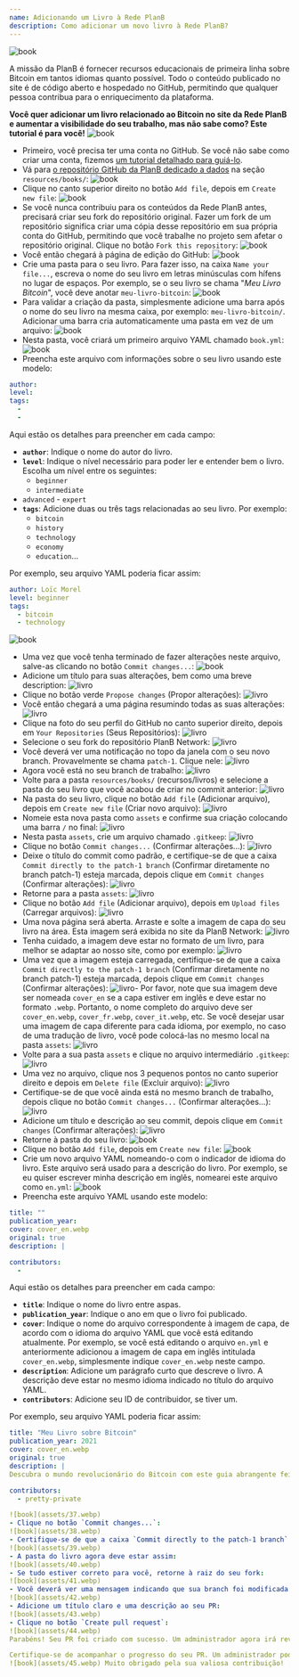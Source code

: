 ```yaml
---
name: Adicionando um Livro à Rede PlanB
description: Como adicionar um novo livro à Rede PlanB?
---
```

![book](assets/cover.webp)

A missão da PlanB é fornecer recursos educacionais de primeira linha sobre Bitcoin em tantos idiomas quanto possível. Todo o conteúdo publicado no site é de código aberto e hospedado no GitHub, permitindo que qualquer pessoa contribua para o enriquecimento da plataforma.

**Você quer adicionar um livro relacionado ao Bitcoin no site da Rede PlanB e aumentar a visibilidade do seu trabalho, mas não sabe como? Este tutorial é para você!**
![book](assets/01.webp)
- Primeiro, você precisa ter uma conta no GitHub. Se você não sabe como criar uma conta, fizemos [um tutorial detalhado para guiá-lo](https://planb.network/tutorials/others/create-github-account).
- Vá para [o repositório GitHub da PlanB dedicado a dados](https://github.com/PlanB-Network/bitcoin-educational-content/tree/dev/resources/books) na seção `resources/books/`:
![book](assets/02.webp)
- Clique no canto superior direito no botão `Add file`, depois em `Create new file`:
![book](assets/03.webp)
- Se você nunca contribuiu para os conteúdos da Rede PlanB antes, precisará criar seu fork do repositório original. Fazer um fork de um repositório significa criar uma cópia desse repositório em sua própria conta do GitHub, permitindo que você trabalhe no projeto sem afetar o repositório original. Clique no botão `Fork this repository`:
![book](assets/04.webp)
- Você então chegará à página de edição do GitHub:
![book](assets/05.webp)
- Crie uma pasta para o seu livro. Para fazer isso, na caixa `Name your file...`, escreva o nome do seu livro em letras minúsculas com hífens no lugar de espaços. Por exemplo, se o seu livro se chama "*Meu Livro Bitcoin*", você deve anotar `meu-livro-bitcoin`:
![book](assets/06.webp)
- Para validar a criação da pasta, simplesmente adicione uma barra após o nome do seu livro na mesma caixa, por exemplo: `meu-livro-bitcoin/`. Adicionar uma barra cria automaticamente uma pasta em vez de um arquivo:
![book](assets/07.webp)
- Nesta pasta, você criará um primeiro arquivo YAML chamado `book.yml`:
![book](assets/08.webp)
- Preencha este arquivo com informações sobre o seu livro usando este modelo:

```yaml
author: 
level: 
tags:
  - 
  - 
```

Aqui estão os detalhes para preencher em cada campo:
- **`author`**: Indique o nome do autor do livro.
- **`level`**: Indique o nível necessário para poder ler e entender bem o livro. Escolha um nível entre os seguintes:
	- `beginner`
	- `intermediate`
- `advanced` - `expert`
- **`tags`**: Adicione duas ou três tags relacionadas ao seu livro. Por exemplo:
    - `bitcoin`
    - `history`
    - `technology`
    - `economy`
    - `education`...

Por exemplo, seu arquivo YAML poderia ficar assim:

```yaml
author: Loïc Morel
level: beginner
tags:
  - bitcoin
  - technology
```

![book](assets/09.webp)
- Uma vez que você tenha terminado de fazer alterações neste arquivo, salve-as clicando no botão `Commit changes...`:
![book](assets/10.webp)
- Adicione um título para suas alterações, bem como uma breve description: ![livro](assets/11.webp)
- Clique no botão verde `Propose changes` (Propor alterações):
![livro](assets/12.webp)
- Você então chegará a uma página resumindo todas as suas alterações:
![livro](assets/13.webp)
- Clique na foto do seu perfil do GitHub no canto superior direito, depois em `Your Repositories` (Seus Repositórios):
![livro](assets/14.webp)
- Selecione o seu fork do repositório PlanB Network:
![livro](assets/15.webp)
- Você deverá ver uma notificação no topo da janela com o seu novo branch. Provavelmente se chama `patch-1`. Clique nele:
![livro](assets/16.webp)
- Agora você está no seu branch de trabalho:
![livro](assets/17.webp)
- Volte para a pasta `resources/books/` (recursos/livros) e selecione a pasta do seu livro que você acabou de criar no commit anterior:
![livro](assets/18.webp)
- Na pasta do seu livro, clique no botão `Add file` (Adicionar arquivo), depois em `Create new file` (Criar novo arquivo):
![livro](assets/19.webp)
- Nomeie esta nova pasta como `assets` e confirme sua criação colocando uma barra `/` no final:
![livro](assets/20.webp)
- Nesta pasta `assets`, crie um arquivo chamado `.gitkeep`:
![livro](assets/21.webp)
- Clique no botão `Commit changes...` (Confirmar alterações...):
![livro](assets/22.webp)
- Deixe o título do commit como padrão, e certifique-se de que a caixa `Commit directly to the patch-1 branch` (Confirmar diretamente no branch patch-1) esteja marcada, depois clique em `Commit changes` (Confirmar alterações):
![livro](assets/23.webp)
- Retorne para a pasta `assets`:
![livro](assets/24.webp)
- Clique no botão `Add file` (Adicionar arquivo), depois em `Upload files` (Carregar arquivos):
![livro](assets/25.webp)
- Uma nova página será aberta. Arraste e solte a imagem de capa do seu livro na área. Esta imagem será exibida no site da PlanB Network:
![livro](assets/26.webp)
- Tenha cuidado, a imagem deve estar no formato de um livro, para melhor se adaptar ao nosso site, como por exemplo:
![livro](assets/27.webp)
- Uma vez que a imagem esteja carregada, certifique-se de que a caixa `Commit directly to the patch-1 branch` (Confirmar diretamente no branch patch-1) esteja marcada, depois clique em `Commit changes` (Confirmar alterações):
![livro](assets/28.webp)- Por favor, note que sua imagem deve ser nomeada `cover_en` se a capa estiver em inglês e deve estar no formato `.webp`. Portanto, o nome completo do arquivo deve ser `cover_en.webp`, `cover_fr.webp`, `cover_it.webp`, etc. Se você desejar usar uma imagem de capa diferente para cada idioma, por exemplo, no caso de uma tradução de livro, você pode colocá-las no mesmo local na pasta `assets`:
![livro](assets/29.webp)
- Volte para a sua pasta `assets` e clique no arquivo intermediário `.gitkeep`:
![livro](assets/30.webp)
- Uma vez no arquivo, clique nos 3 pequenos pontos no canto superior direito e depois em `Delete file` (Excluir arquivo):
![livro](assets/31.webp)
- Certifique-se de que você ainda está no mesmo branch de trabalho, depois clique no botão `Commit changes...` (Confirmar alterações...):
![livro](assets/32.webp)
- Adicione um título e descrição ao seu commit, depois clique em `Commit changes` (Confirmar alterações):
![livro](assets/33.webp)
- Retorne à pasta do seu livro: ![book](assets/34.webp)
- Clique no botão `Add file`, depois em `Create new file`:
![book](assets/35.webp)
- Crie um novo arquivo YAML nomeando-o com o indicador de idioma do livro. Este arquivo será usado para a descrição do livro. Por exemplo, se eu quiser escrever minha descrição em inglês, nomearei este arquivo como `en.yml`:
![book](assets/36.webp)
- Preencha este arquivo YAML usando este modelo:
```yaml
title: ""
publication_year: 
cover: cover_en.webp
original: true
description: |

contributors:
  - 
```

Aqui estão os detalhes para preencher em cada campo:
- **`title`**: Indique o nome do livro entre aspas.
- **`publication_year`**: Indique o ano em que o livro foi publicado.
- **`cover`**: Indique o nome do arquivo correspondente à imagem de capa, de acordo com o idioma do arquivo YAML que você está editando atualmente. Por exemplo, se você está editando o arquivo `en.yml` e anteriormente adicionou a imagem de capa em inglês intitulada `cover_en.webp`, simplesmente indique `cover_en.webp` neste campo.
- **`description`**: Adicione um parágrafo curto que descreve o livro. A descrição deve estar no mesmo idioma indicado no título do arquivo YAML.
- **`contributors`**: Adicione seu ID de contribuidor, se tiver um.

Por exemplo, seu arquivo YAML poderia ficar assim:

```yaml
title: "Meu Livro sobre Bitcoin"
publication_year: 2021
cover: cover_en.webp
original: true
description: |
Descubra o mundo revolucionário do Bitcoin com este guia abrangente feito para iniciantes. Meu Livro sobre Bitcoin desmistifica as complexidades do Bitcoin, fornecendo uma introdução clara e concisa sobre como o protocolo funciona. Desde sua tecnologia revolucionária até seu impacto potencial na economia global, este livro oferece insights valiosos e conhecimento prático. Perfeito para aqueles novos no Bitcoin, ele abrange os fundamentos, dicas de segurança e o futuro das finanças digitais. Mergulhe no futuro do dinheiro e capacite-se com o conhecimento para navegar na era digital com confiança.

contributors:
  - pretty-private

![book](assets/37.webp)
- Clique no botão `Commit changes...`:
![book](assets/38.webp)
- Certifique-se de que a caixa `Commit directly to the patch-1 branch` esteja marcada, adicione um título e clique em `Commit changes`:
![book](assets/39.webp)
- A pasta do livro agora deve estar assim:
![book](assets/40.webp)
- Se tudo estiver correto para você, retorne à raiz do seu fork:
![book](assets/41.webp)
- Você deverá ver uma mensagem indicando que sua branch foi modificada. Clique no botão `Compare & pull request`:
![book](assets/42.webp)
- Adicione um título claro e uma descrição ao seu PR:
![book](assets/43.webp)
- Clique no botão `Create pull request`:
![book](assets/44.webp)
Parabéns! Seu PR foi criado com sucesso. Um administrador agora irá revisá-lo e, se tudo estiver em ordem, mesclá-lo ao repositório principal da Rede PlanB. Você deverá ver seu livro aparecer no site alguns dias depois.

Certifique-se de acompanhar o progresso do seu PR. Um administrador pode deixar um comentário pedindo informações adicionais. Enquanto seu PR não for validado, você pode visualizá-lo na aba `Pull requests` no repositório GitHub da Rede PlanB.
![book](assets/45.webp) Muito obrigado pela sua valiosa contribuição! :)